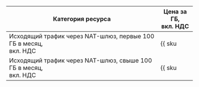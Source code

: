 Категория ресурса | Цена за ГБ,<br>вкл. НДС
--- | ---
Исходящий трафик через NAT-шлюз, первые 100 ГБ в месяц,<br>вкл. НДС | {{ sku|KZT|network.egress.inet|string }}
Исходящий трафик через NAT-шлюз, свыше 100 ГБ в месяц,<br>вкл. НДС | {{ sku|KZT|network.egress.inet|pricingRate.100|string }}